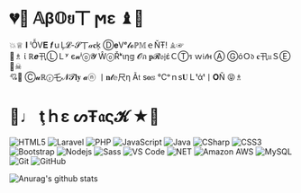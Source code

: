 # 💔💚  𝔸β𝕆ย丅 ϻε  ♝🎁 #
💥♕  𝐈 ˡỖV𝐄 𝒇ｕĻ𝓛-𝓢丅𝒶𝐜ķ Ⓓ𝐞Vᵉ𝓵𝓸ℙ𝕄ｅŇŦ!  ♗☞<br>
🐻♗  ί ℝ𝒆卂ⓁＬʸ є𝓷ʲⓞ𝓨 ŴⓞŘᵏιη𝕘 𝓞ภ 𝐩𝓡𝔬𝔧έＣⓉร ｗ𝔦𝓉н Ⓐ ⒼόＯ𝔡 𝐜卂𝔲ＳⒺ  🎀☠<br>
💘🎀  Ⓒ𝓾ℝⓡ乇𝓝𝓣𝐥𝐲 𝓪ⓝ 丨𝐧𝓽𝕖尺η Ã𝔱 s𝐨𝕤 ℃ᵒｎs𝐔Ｌᵗάᵗ丨𝐎Ň  😝♗<br>
# 🐚♩  ţｈε ᔕŦ𝔞ς𝓚  ★🐙 #
![HTML5](https://img.shields.io/badge/-HTML5-%23E44D27?style=flat-square&logo=html5&logoColor=ffffff)
![Laravel](https://img.shields.io/badge/-Laravel-black?style=flat-square&logo=laravel)
![PHP](https://img.shields.io/badge/-PHP-black?style=flat-square&logo=php)
![JavaScript](https://img.shields.io/badge/-JavaScript-%23F7DF1C?style=flat-square&logo=javascript&logoColor=000000&labelColor=%23F7DF1C&color=%23FFCE5A)
![Java](https://img.shields.io/badge/-Java-E34A86?style=flat-square&logo=java)
<img alt="CSharp" src="https://img.shields.io/badge/-C%23-239120?style=flat-square&logo=c-sharp&logoColor=white" />
![CSS3](https://img.shields.io/badge/-CSS3-%231572B6?style=flat-square&logo=css3)
![Bootstrap](https://img.shields.io/badge/-Bootstrap-563D7C?style=flat-square&logo=bootstrap)
![Nodejs](https://img.shields.io/badge/-Nodejs-black?style=flat-square&logo=Node.js)
![Sass](https://img.shields.io/badge/-Sass-%23CC6699?style=flat-square&logo=sass&logoColor=ffffff)
![VS Code](https://img.shields.io/badge/-VS%20Code-007ACC?style=plastic&logo=visual-studio-code)
 <img alt="NET" src="https://img.shields.io/badge/-.NET-5C2D91?style=flat-square&logo=%2ENET&logoColor=white" /> 
![Amazon AWS](https://img.shields.io/badge/Amazon%20AWS-232F3E?style=flat-square&logo=amazon-aws)
![MySQL](https://img.shields.io/badge/-MySQL-black?style=flat-square&logo=mysql)
![Git](https://img.shields.io/badge/-Git-black?style=flat-square&logo=git)
![GitHub](https://img.shields.io/badge/-GitHub-181717?style=flat-square&logo=github)

![Anurag's github stats](https://github-readme-stats.vercel.app/api?username=HahaLookAtTheFunnyDog&show_icons=true&theme=dracula&count_private=true&include_all_commits=true)

